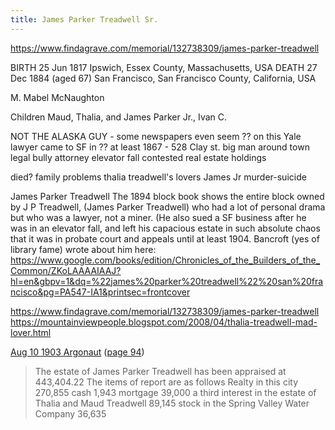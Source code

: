 ```yaml
---
title: James Parker Treadwell Sr.
---
```

https://www.findagrave.com/memorial/132738309/james-parker-treadwell

BIRTH
25 Jun 1817
Ipswich, Essex County, Massachusetts, USA
DEATH
27 Dec 1884 (aged 67)
San Francisco, San Francisco County, California, USA

M. Mabel McNaughton

 Children Maud, Thalia, and James Parker Jr., Ivan C.


NOT THE ALASKA GUY - some newspapers even seem ?? on this
Yale lawyer
came to SF in ??
at least 1867 - 528 Clay st.
big man around town
legal bully
attorney
elevator fall
contested real estate holdings

died?
family problems
thalia treadwell's lovers
James Jr murder-suicide

James Parker Treadwell
The 1894 block book shows the entire block owned by J P Treadwell, (James Parker Treadwell) who had a lot of personal drama but who was a lawyer, not a miner.  (He also sued a SF business after he was in an elevator fall, and left his capacious estate in such absolute chaos that it was in probate court and appeals until at least 1904.
Bancroft (yes of library fame) wrote about him here:
https://www.google.com/books/edition/Chronicles_of_the_Builders_of_the_Common/ZKoLAAAAIAAJ?hl=en&gbpv=1&dq=%22james%20parker%20treadwell%22%20san%20francisco&pg=PA547-IA1&printsec=frontcover

https://www.findagrave.com/memorial/132738309/james-parker-treadwell
https://mountainviewpeople.blogspot.com/2008/04/thalia-treadwell-mad-lover.html

[Aug 10 1903 Argonaut](https://www.google.com/books/edition/Argonaut/MJtCAQAAIAAJ?hl=en&gbpv=1&bsq=treadwell) ([page 94](https://www.google.com/books/edition/Argonaut/MJtCAQAAIAAJ?hl=en&gbpv=1))
> The estate of James Parker Treadwell has been appraised at 443,404.22 The items of report are as follows Realty in this city 270,855 cash 1,943 mortgage 39,000 a third interest in the estate of Thalia and Maud Treadwell 89,145 stock in the Spring Valley Water Company 36,635
